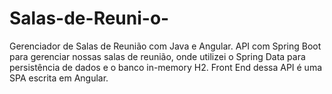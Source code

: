 # Salas-de-Reuni-o-
Gerenciador de Salas de Reunião com Java e Angular.
API com Spring Boot para gerenciar nossas salas de reunião, onde utilizei o Spring Data para persistência de dados e o banco in-memory H2. 
Front End dessa API é uma SPA escrita em Angular.
